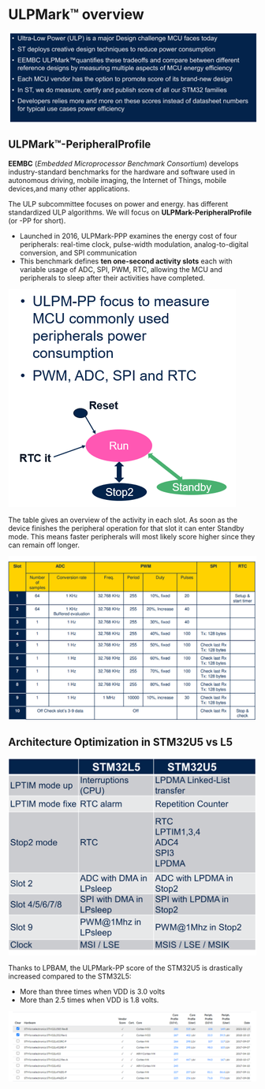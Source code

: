# ULPMark™ overview

![theory1](./img/28.png)


## ULPMark™-PeripheralProfile

**EEMBC** (*Embedded Microprocessor Benchmark Consortium*) develops industry-standard benchmarks for
the hardware and software used in autonomous driving, mobile imaging, the Internet of Things, mobile devices,and many other applications.

The ULP subcommittee focuses on power and energy. has different standardized ULP algorithms.
We will focus on  **ULPMark-PeripheralProfile** (or -PP for short).

- Launched in 2016, ULPMark-PPP examines the energy cost of four
peripherals: real-time clock, pulse-width modulation,
analog-to-digital conversion, and SPI communication
- This benchmark defines **ten one-second activity slots**
each with variable usage of ADC, SPI, PWM, RTC,
allowing the MCU and peripherals to sleep after their
activities have completed.

![theory1](./img/30.png)


The table gives an overview of the activity in each slot.
As soon as the device finishes the peripheral operation
for that slot it can enter Standby mode.
This means faster peripherals will most likely score
higher since they can remain off longer.

![theory1](./img/31.png)

## Architecture Optimization in STM32U5 vs L5

![theory1](./img/3232.png)

<p>

</p>

<ainfo>
Thanks to LPBAM, the ULPMark-PP score of the STM32U5
is drastically increased compared to the STM32L5:

- More than three times when VDD is 3.0 volts
- More than 2.5 times when VDD is 1.8 volts.
</ainfo> 

![theory1](./img/33.png)